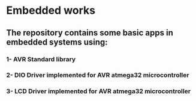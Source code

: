 # Embedded works
## The repository contains some basic apps in embedded systems using:
### 1- AVR Standard library
### 2- DIO Driver implemented for AVR atmega32 microcontroller
### 3- LCD Driver implemented for AVR atmega32 microcontroller 
